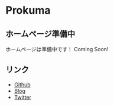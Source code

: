 # Prokuma
## ホームページ準備中
ホームページは準備中です！
Coming Soon!

## リンク
- [Github](https://github.com/Prokuma)
- [Blog](https://prokuma.hateblo.jp)
- [Twitter](https://twitter.com/ProkumaH)
